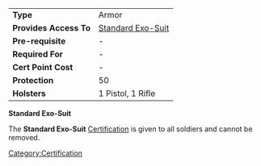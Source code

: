 |                        |                                                      |
| ---------------------- | ---------------------------------------------------- |
| **Type**               | Armor                                                |
| **Provides Access To** | [Standard Exo-Suit](Standard_Exo-Suit.md "wikilink") |
| **Pre-requisite**      | \-                                                   |
| **Required For**       | \-                                                   |
| **Cert Point Cost**    | \-                                                   |
| **Protection**         | 50                                                   |
| **Holsters**           | 1 Pistol, 1 Rifle                                    |

**Standard Exo-Suit**

The **Standard Exo-Suit** [Certification](Certification.md "wikilink") is
given to all soldiers and cannot be removed.

[Category:Certification](Category:Certification.md "wikilink")
